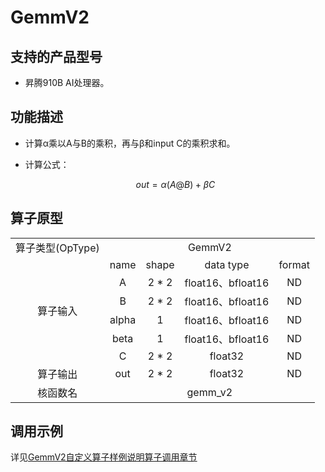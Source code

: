 # GemmV2

## 支持的产品型号

- 昇腾910B AI处理器。

## 功能描述

- 计算α乘以A与B的乘积，再与β和input C的乘积求和。
- 计算公式：

  $$
  out=α(A @ B) + βC
  $$

## 算子原型

<table>
<tr><td rowspan="1" align="center">算子类型(OpType)</td><td colspan="4" align="center">GemmV2</td></tr>
</tr>
<tr><td rowspan="6" align="center">算子输入</td><td align="center">name</td><td align="center">shape</td><td align="center">data type</td><td align="center">format</td></tr>
<tr><td align="center">A</td><td align="center">2 * 2</td><td align="center">float16、bfloat16</td><td align="center">ND</td></tr>
<tr><td align="center">B</td><td align="center">2 * 2</td><td align="center">float16、bfloat16</td><td align="center">ND</td></tr>
<tr><td align="center">alpha</td><td align="center">1</td><td align="center">float16、bfloat16</td><td align="center">ND</td></tr>
<tr><td align="center">beta</td><td align="center">1</td><td align="center">float16、bfloat16</td><td align="center">ND</td></tr>
<tr><td align="center">C</td><td align="center">2 * 2</td><td align="center">float32</td><td align="center">ND</td></tr>
</tr>
</tr>
<tr><td rowspan="1" align="center">算子输出</td><td align="center">out</td><td align="center">2 * 2</td><td align="center">float32</td><td align="center">ND</td></tr>
</tr>
<tr><td rowspan="1" align="center">核函数名</td><td colspan="4" align="center">gemm_v2</td></tr>
</table>

## 调用示例

详见[GemmV2自定义算子样例说明算子调用章节](../README.md#算子调用)

